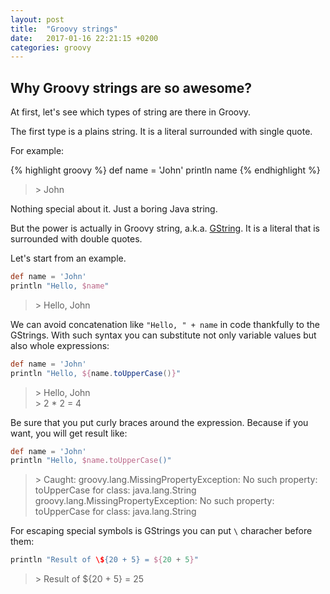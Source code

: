 ```yaml
---
layout: post
title:  "Groovy strings"
date:   2017-01-16 22:21:15 +0200
categories: groovy
---
```


Why Groovy strings are so awesome?
---

At first, let's see which types of string are there in Groovy.

The first type is a plains string. It is a literal surrounded with single quote.

For example:

{% highlight groovy %}
def name = 'John'
println name
{% endhighlight %}
>\> John

Nothing special about it. Just a boring Java string.

But the power is actually in Groovy string, a.k.a. [GString][GString docs]. It is a literal that is surrounded with double quotes.

Let's start from an example.

~~~groovy
def name = 'John'
println "Hello, $name"
~~~
>\> Hello, John

We can avoid concatenation like `"Hello, " + name` in code thankfully to the GStrings.
With such syntax you can substitute not only variable values but also whole expressions:

~~~groovy
def name = 'John'
println "Hello, ${name.toUpperCase()}"
~~~
>\> Hello, John  
>\> 2 * 2 = 4

Be sure that you put curly braces around the expression. Because if you want, you will get result like:

~~~groovy
def name = 'John'
println "Hello, $name.toUpperCase()"
~~~
>\> Caught: groovy.lang.MissingPropertyException: No such property: toUpperCase for class: java.lang.String
groovy.lang.MissingPropertyException: No such property: toUpperCase for class: java.lang.String

For escaping special symbols is GStrings you can put `\` characher before them:

~~~groovy
println "Result of \${20 + 5} = ${20 + 5}"
~~~
>\> Result of ${20 + 5} = 25

[GString docs]: http://docs.groovy-lang.org/latest/html/api/groovy/lang/GString.html